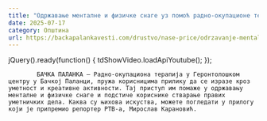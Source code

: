 ```yaml
---
title: "Одржавање менталне и физичке снаге уз помоћ радно-окупационе терапије (ВИДЕО)"
date: 2025-07-17
category: Општина
url: https://backapalankavesti.com/drustvo/nase-price/odrzavanje-mentalne-i-fizicke-snage-uz-pomoc-radno-okupacione-terapije-video/
---
```


jQuery().ready(function() {
                            tdShowVideo.loadApiYoutube(); 
                        });
                        
                    
            БАЧКА ПАЛАНКА – Радно-окупациона терапија у Геронтолошком центру у Бачкој Паланци, пружа корисницима прилику да се изразе кроз уметност и креативне активности. Тај приступ им помаже у одржавању менталне и физичке снаге и подстиче кориснике стварање правих уметничких дела. Каква су њихова искуства, можете погледати у прилогу који је припремио репортер РТВ-а, Мирослав Карановић.
